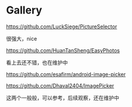 # Gallery

https://github.com/LuckSiege/PictureSelector

很强大，nice

https://github.com/HuanTanSheng/EasyPhotos

看上去还不错，也在维护中

https://github.com/esafirm/android-image-picker

https://github.com/Dhaval2404/ImagePicker

这两个一般般，可以参考，后续观察，还在维护中
